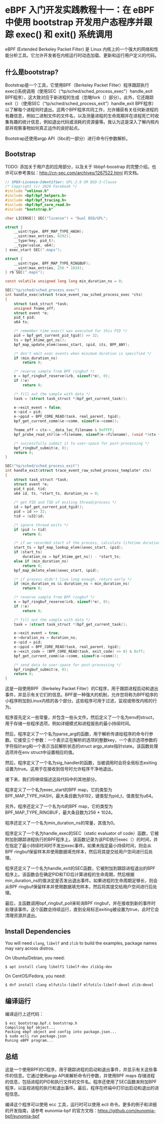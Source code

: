 # eBPF 入门开发实践教程十一：在 eBPF 中使用 bootstrap 开发用户态程序并跟踪 exec() 和 exit() 系统调用

eBPF (Extended Berkeley Packet Filter) 是 Linux 内核上的一个强大的网络和性能分析工具。它允许开发者在内核运行时动态加载、更新和运行用户定义的代码。

## 什么是bootstrap?


Bootstrap是一个工具，它使用BPF（Berkeley Packet Filter）程序跟踪执行exec()系统调用（使用SEC（“tp/sched/sched_process_exec”）handle_exit BPF程序），这大致对应于新进程的生成（忽略fork（）部分）。此外，它还跟踪exit（）（使用SEC（“tp/sched/sched_process_exit”）handle_exit BPF程序）以了解每个进程何时退出。这两个BPF程序共同工作，允许捕获有关任何新进程的有趣信息，例如二进制文件的文件名，以及测量进程的生命周期并在进程死亡时收集有趣的统计信息，例如退出代码或消耗的资源量等。我认为这是深入了解内核内部并观察事物如何真正运作的良好起点。

Bootstrap还使用argp API（libc的一部分）进行命令行参数解析。

## Bootstrap

TODO: 添加关于用户态的应用部分，以及关于 libbpf-boostrap 的完整介绍。也许可以参考类似：http://cn-sec.com/archives/1267522.html 的文档。

```c
// SPDX-License-Identifier: GPL-2.0 OR BSD-3-Clause
/* Copyright (c) 2020 Facebook */
#include "vmlinux.h"
#include <bpf/bpf_helpers.h>
#include <bpf/bpf_tracing.h>
#include <bpf/bpf_core_read.h>
#include "bootstrap.h"

char LICENSE[] SEC("license") = "Dual BSD/GPL";

struct {
	__uint(type, BPF_MAP_TYPE_HASH);
	__uint(max_entries, 8192);
	__type(key, pid_t);
	__type(value, u64);
} exec_start SEC(".maps");

struct {
	__uint(type, BPF_MAP_TYPE_RINGBUF);
	__uint(max_entries, 256 * 1024);
} rb SEC(".maps");

const volatile unsigned long long min_duration_ns = 0;

SEC("tp/sched/sched_process_exec")
int handle_exec(struct trace_event_raw_sched_process_exec *ctx)
{
	struct task_struct *task;
	unsigned fname_off;
	struct event *e;
	pid_t pid;
	u64 ts;

	/* remember time exec() was executed for this PID */
	pid = bpf_get_current_pid_tgid() >> 32;
	ts = bpf_ktime_get_ns();
	bpf_map_update_elem(&exec_start, &pid, &ts, BPF_ANY);

	/* don't emit exec events when minimum duration is specified */
	if (min_duration_ns)
		return 0;

	/* reserve sample from BPF ringbuf */
	e = bpf_ringbuf_reserve(&rb, sizeof(*e), 0);
	if (!e)
		return 0;

	/* fill out the sample with data */
	task = (struct task_struct *)bpf_get_current_task();

	e->exit_event = false;
	e->pid = pid;
	e->ppid = BPF_CORE_READ(task, real_parent, tgid);
	bpf_get_current_comm(&e->comm, sizeof(e->comm));

	fname_off = ctx->__data_loc_filename & 0xFFFF;
	bpf_probe_read_str(&e->filename, sizeof(e->filename), (void *)ctx + fname_off);

	/* successfully submit it to user-space for post-processing */
	bpf_ringbuf_submit(e, 0);
	return 0;
}

SEC("tp/sched/sched_process_exit")
int handle_exit(struct trace_event_raw_sched_process_template* ctx)
{
	struct task_struct *task;
	struct event *e;
	pid_t pid, tid;
	u64 id, ts, *start_ts, duration_ns = 0;
	
	/* get PID and TID of exiting thread/process */
	id = bpf_get_current_pid_tgid();
	pid = id >> 32;
	tid = (u32)id;

	/* ignore thread exits */
	if (pid != tid)
		return 0;

	/* if we recorded start of the process, calculate lifetime duration */
	start_ts = bpf_map_lookup_elem(&exec_start, &pid);
	if (start_ts)
		duration_ns = bpf_ktime_get_ns() - *start_ts;
	else if (min_duration_ns)
		return 0;
	bpf_map_delete_elem(&exec_start, &pid);

	/* if process didn't live long enough, return early */
	if (min_duration_ns && duration_ns < min_duration_ns)
		return 0;

	/* reserve sample from BPF ringbuf */
	e = bpf_ringbuf_reserve(&rb, sizeof(*e), 0);
	if (!e)
		return 0;

	/* fill out the sample with data */
	task = (struct task_struct *)bpf_get_current_task();

	e->exit_event = true;
	e->duration_ns = duration_ns;
	e->pid = pid;
	e->ppid = BPF_CORE_READ(task, real_parent, tgid);
	e->exit_code = (BPF_CORE_READ(task, exit_code) >> 8) & 0xff;
	bpf_get_current_comm(&e->comm, sizeof(e->comm));

	/* send data to user-space for post-processing */
	bpf_ringbuf_submit(e, 0);
	return 0;
}


```

这是一段使用BPF（Berkeley Packet Filter）的C程序，用于跟踪进程启动和退出事件，并显示有关它们的信息。BPF是一种强大的机制，允许您将称为BPF程序的小程序附加到Linux内核的各个部分。这些程序可用于过滤，监视或修改内核的行为。

程序首先定义一些常量，并包含一些头文件。然后定义了一个名为env的struct，用于存储一些程序选项，例如详细模式和进程报告的最小持续时间。

然后，程序定义了一个名为parse_arg的函数，用于解析传递给程序的命令行参数。它接受三个参数：一个表示正在解析的选项的整数key，一个表示选项参数的字符指针arg和一个表示当前解析状态的struct argp_state指针state。该函数处理选项并在env struct中设置相应的值。

然后，程序定义了一个名为sig_handler的函数，当被调用时会将全局标志exiting设置为true。这用于在接收到信号时允许程序干净地退出。

接下来，我们将继续描述这段代码中的其他部分。

程序定义了一个名为exec_start的BPF map，它的类型为BPF_MAP_TYPE_HASH，最大条目数为8192，键类型为pid_t，值类型为u64。

另外，程序还定义了一个名为rb的BPF map，它的类型为BPF_MAP_TYPE_RINGBUF，最大条目数为256 * 1024。

程序还定义了一个名为min_duration_ns的常量，其值为0。

程序定义了一个名为handle_exec的SEC（static evaluator of code）函数，它被附加到跟踪进程执行的BPF程序上。该函数记录为该PID执行exec（）的时间，并在指定了最小持续时间时不发出exec事件。如果未指定最小持续时间，则会从BPF ringbuf保留样本并使用数据填充样本，然后将其提交给用户空间进行后处理。

程序还定义了一个名为handle_exit的SEC函数，它被附加到跟踪进程退出的BPF程序上。该函数会在确定PID和TID后计算进程的生命周期，然后根据min_duration_ns的值决定是否发出退出事件。如果进程的生命周期足够长，则会从BPF ringbuf保留样本并使用数据填充样本，然后将其提交给用户空间进行后处理。

最后，主函数调用bpf_ringbuf_poll来轮询BPF ringbuf，并在接收到新的事件时处理该事件。这个函数会持续运行，直到全局标志exiting被设置为true，此时它会清理资源并退出。

## Install Dependencies

You will need `clang`, `libelf` and `zlib` to build the examples, package names may vary across distros.

On Ubuntu/Debian, you need:
```shell
$ apt install clang libelf1 libelf-dev zlib1g-dev
```

On CentOS/Fedora, you need:

```shell
$ dnf install clang elfutils-libelf elfutils-libelf-devel zlib-devel
```

## 编译运行

编译运行上述代码：

```console
$ ecc bootstrap.bpf.c bootstrap.h
Compiling bpf object...
Packing ebpf object and config into package.json...
$ sudo ecli run package.json
Runing eBPF program...
```

## 总结

这是一个使用BPF的C程序，用于跟踪进程的启动和退出事件，并显示有关这些事件的信息。它通过使用argp API来解析命令行参数，并使用BPF maps 存储进程的信息，包括进程的PID和执行文件的文件名。程序还使用了SEC函数来附加BPF程序，以监视进程的执行和退出事件。最后，程序在终端中打印出启动和退出的进程信息。

编译这个程序可以使用 ecc 工具，运行时可以使用 ecli 命令。更多的例子和详细的开发指南，请参考 eunomia-bpf 的官方文档：https://github.com/eunomia-bpf/eunomia-bpf
